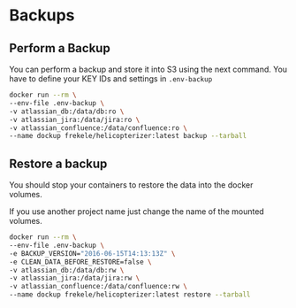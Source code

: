 # Backups

## Perform a Backup

You can perform a backup and store it into S3 using the next command. You have
to define your KEY IDs and settings in `.env-backup`

```sh
docker run --rm \
--env-file .env-backup \
-v atlassian_db:/data/db:ro \
-v atlassian_jira:/data/jira:ro \
-v atlassian_confluence:/data/confluence:ro \
--name dockup frekele/helicopterizer:latest backup --tarball
```

## Restore a backup

You should stop your containers to restore the data into the docker volumes.

If you use another project name just change the name of the mounted volumes.

```sh
docker run --rm \
--env-file .env-backup \
-e BACKUP_VERSION="2016-06-15T14:13:13Z" \
-e CLEAN_DATA_BEFORE_RESTORE=false \
-v atlassian_db:/data/db:rw \
-v atlassian_jira:/data/jira:rw \
-v atlassian_confluence:/data/confluence:rw \
--name dockup frekele/helicopterizer:latest restore --tarball
```
